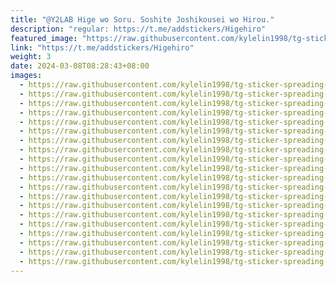 ```yaml
---
title: "@Y2LAB Hige wo Soru. Soshite Joshikousei wo Hirou."
description: "regular: https://t.me/addstickers/Higehiro"
featured_image: "https://raw.githubusercontent.com/kylelin1998/tg-sticker-spreading-worldwide-images/main/img/e82ae4fe-c56c-4d1e-bb9f-0483c509aefe.jpg"
link: "https://t.me/addstickers/Higehiro"
weight: 3
date: 2024-03-08T08:28:43+08:00
images:
  - https://raw.githubusercontent.com/kylelin1998/tg-sticker-spreading-worldwide-images/main/img/e82ae4fe-c56c-4d1e-bb9f-0483c509aefe.jpg
  - https://raw.githubusercontent.com/kylelin1998/tg-sticker-spreading-worldwide-images/main/img/21567e26-84e6-406c-906b-6ff68252db9f.jpg
  - https://raw.githubusercontent.com/kylelin1998/tg-sticker-spreading-worldwide-images/main/img/f5d0c6a6-c0f6-4e4a-8978-787877375139.jpg
  - https://raw.githubusercontent.com/kylelin1998/tg-sticker-spreading-worldwide-images/main/img/971fcd14-c4de-45d0-96d6-b707108ebeb8.jpg
  - https://raw.githubusercontent.com/kylelin1998/tg-sticker-spreading-worldwide-images/main/img/f841c3e0-fb4f-49b9-8350-10862e9a9e3f.jpg
  - https://raw.githubusercontent.com/kylelin1998/tg-sticker-spreading-worldwide-images/main/img/7671e360-5fb5-403e-82bb-fee769250c81.jpg
  - https://raw.githubusercontent.com/kylelin1998/tg-sticker-spreading-worldwide-images/main/img/75d1905a-d0ff-48b0-a380-0549f2a507fe.jpg
  - https://raw.githubusercontent.com/kylelin1998/tg-sticker-spreading-worldwide-images/main/img/872aafd2-3165-4be1-841d-654b10d22f60.jpg
  - https://raw.githubusercontent.com/kylelin1998/tg-sticker-spreading-worldwide-images/main/img/fcac3a4a-5970-4a89-9875-1e1424ea2365.jpg
  - https://raw.githubusercontent.com/kylelin1998/tg-sticker-spreading-worldwide-images/main/img/ca9bd995-7d0a-4724-94f3-52db10050754.jpg
  - https://raw.githubusercontent.com/kylelin1998/tg-sticker-spreading-worldwide-images/main/img/39ccc813-9513-4a6d-b312-a861ae92bea1.jpg
  - https://raw.githubusercontent.com/kylelin1998/tg-sticker-spreading-worldwide-images/main/img/ed262851-2d87-4935-b3d0-e6503b08c4a6.jpg
  - https://raw.githubusercontent.com/kylelin1998/tg-sticker-spreading-worldwide-images/main/img/33991135-701e-4985-b837-7dd6d9a4a7c8.jpg
  - https://raw.githubusercontent.com/kylelin1998/tg-sticker-spreading-worldwide-images/main/img/5d613718-2604-48fb-9761-c7927544ae39.jpg
  - https://raw.githubusercontent.com/kylelin1998/tg-sticker-spreading-worldwide-images/main/img/a8f0209e-e920-4eae-92fa-2d5c89bbbb00.jpg
  - https://raw.githubusercontent.com/kylelin1998/tg-sticker-spreading-worldwide-images/main/img/60b2d3e3-fa72-4a5b-b24e-6eb9239b27da.jpg
  - https://raw.githubusercontent.com/kylelin1998/tg-sticker-spreading-worldwide-images/main/img/26449599-1f86-4d09-8478-d2c52ad8ccaa.jpg
  - https://raw.githubusercontent.com/kylelin1998/tg-sticker-spreading-worldwide-images/main/img/99ab8329-9767-4df3-83d2-6be8d736a28c.jpg
  - https://raw.githubusercontent.com/kylelin1998/tg-sticker-spreading-worldwide-images/main/img/64f7dd95-a97a-44b2-a314-d0d0c482f8f7.jpg
  - https://raw.githubusercontent.com/kylelin1998/tg-sticker-spreading-worldwide-images/main/img/96cba911-d0ec-489c-b6e6-b7d07123e9a4.jpg
---
```

